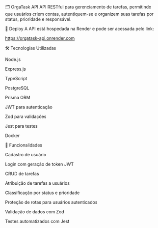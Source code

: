 🗂️ OrgaTask API
API RESTful para gerenciamento de tarefas, permitindo que usuários criem contas, autentiquem-se e organizem suas tarefas por status, prioridade e responsável.

🚀 Deploy
A API está hospedada na Render e pode ser acessada pelo link:

https://orgatask-api.onrender.com

🛠 Tecnologias Utilizadas

Node.js

Express.js

TypeScript

PostgreSQL

Prisma ORM

JWT para autenticação

Zod para validações

Jest para testes

Docker

📌 Funcionalidades

Cadastro de usuário

Login com geração de token JWT

CRUD de tarefas

Atribuição de tarefas a usuários

Classificação por status e prioridade

Proteção de rotas para usuários autenticados

Validação de dados com Zod

Testes automatizados com Jest
